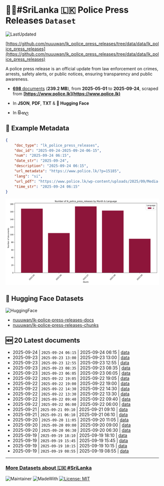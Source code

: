 # 👮‍♂️#SriLanka 🇱🇰 Police Press Releases `Dataset`

![LastUpdated](https://img.shields.io/badge/last_updated-2025--09--25_08:24:47-green)

[https://github.com/nuuuwan/lk_police_press_releases/tree/data/data/lk_police_press_releases](https://github.com/nuuuwan/lk_police_press_releases/tree/data/data/lk_police_press_releases)

A police press release is an official update from law enforcement on crimes, arrests, safety alerts, or public notices, ensuring transparency and public awareness.

- [**698** documents](https://github.com/nuuuwan/lk_police_press_releases/tree/data/data/lk_police_press_releases) (**239.2 MB**), from **2025-05-01** to **2025-09-24**, scraped from **[https://www.police.lk](https://www.police.lk)**

- In **JSON**, **PDF**, **TXT** & **🤗 Hugging Face**

- In **සිංහල**

## 📝 Example Metadata

```json
{
    "doc_type": "lk_police_press_releases",
    "doc_id": "2025-09-24-2025-09-24-06-15",
    "num": "2025-09-24 06:15",
    "date_str": "2025-09-24",
    "description": "2025-09-24 06:15",
    "url_metadata": "https://www.police.lk/?p=15185",
    "lang": "si",
    "url_pdf": "https://www.police.lk/wp-content/uploads/2025/09/Media-on-2025.09.24-at-0615-_compressed.pdf",
    "time_str": "2025-09-24 06:15"
}
```

![Chart](https://raw.githubusercontent.com/nuuuwan/lk_police_press_releases/refs/heads/data/data/lk_police_press_releases/docs_by_month_and_lang.png)

## 🤗 Hugging Face Datasets

![HuggingFace](https://img.shields.io/badge/-HuggingFace-FDEE21?style=for-the-badge&logo=HuggingFace)

- [nuuuwan/lk-police-press-releases-docs](https://huggingface.co/datasets/nuuuwan/lk-police-press-releases-docs)
- [nuuuwan/lk-police-press-releases-chunks](https://huggingface.co/datasets/nuuuwan/lk-police-press-releases-chunks)

## 🆕 20 Latest documents

- 2025-09-24 | `2025-09-24 06:15` | 2025-09-24 06:15 | [data](https://github.com/nuuuwan/lk_police_press_releases/tree/data/data/lk_police_press_releases/2020s/2025/2025-09-24-2025-09-24-06-15)
- 2025-09-23 | `2025-09-23 13:00` | 2025-09-23 13:00 | [data](https://github.com/nuuuwan/lk_police_press_releases/tree/data/data/lk_police_press_releases/2020s/2025/2025-09-23-2025-09-23-13-00)
- 2025-09-23 | `2025-09-23 12:55` | 2025-09-23 12:55 | [data](https://github.com/nuuuwan/lk_police_press_releases/tree/data/data/lk_police_press_releases/2020s/2025/2025-09-23-2025-09-23-12-55)
- 2025-09-23 | `2025-09-23 08:35` | 2025-09-23 08:35 | [data](https://github.com/nuuuwan/lk_police_press_releases/tree/data/data/lk_police_press_releases/2020s/2025/2025-09-23-2025-09-23-08-35)
- 2025-09-23 | `2025-09-23 06:05` | 2025-09-23 06:05 | [data](https://github.com/nuuuwan/lk_police_press_releases/tree/data/data/lk_police_press_releases/2020s/2025/2025-09-23-2025-09-23-06-05)
- 2025-09-22 | `2025-09-22 19:05` | 2025-09-22 19:05 | [data](https://github.com/nuuuwan/lk_police_press_releases/tree/data/data/lk_police_press_releases/2020s/2025/2025-09-22-2025-09-22-19-05)
- 2025-09-22 | `2025-09-22 19:00` | 2025-09-22 19:00 | [data](https://github.com/nuuuwan/lk_police_press_releases/tree/data/data/lk_police_press_releases/2020s/2025/2025-09-22-2025-09-22-19-00)
- 2025-09-22 | `2025-09-22 14:30` | 2025-09-22 14:30 | [data](https://github.com/nuuuwan/lk_police_press_releases/tree/data/data/lk_police_press_releases/2020s/2025/2025-09-22-2025-09-22-14-30)
- 2025-09-22 | `2025-09-22 13:30` | 2025-09-22 13:30 | [data](https://github.com/nuuuwan/lk_police_press_releases/tree/data/data/lk_police_press_releases/2020s/2025/2025-09-22-2025-09-22-13-30)
- 2025-09-22 | `2025-09-22 09:40` | 2025-09-22 09:40 | [data](https://github.com/nuuuwan/lk_police_press_releases/tree/data/data/lk_police_press_releases/2020s/2025/2025-09-22-2025-09-22-09-40)
- 2025-09-22 | `2025-09-22 06:00` | 2025-09-22 06:00 | [data](https://github.com/nuuuwan/lk_police_press_releases/tree/data/data/lk_police_press_releases/2020s/2025/2025-09-22-2025-09-22-06-00)
- 2025-09-21 | `2025-09-21 09:10` | 2025-09-21 09:10 | [data](https://github.com/nuuuwan/lk_police_press_releases/tree/data/data/lk_police_press_releases/2020s/2025/2025-09-21-2025-09-21-09-10)
- 2025-09-21 | `2025-09-21 06:10` | 2025-09-21 06:10 | [data](https://github.com/nuuuwan/lk_police_press_releases/tree/data/data/lk_police_press_releases/2020s/2025/2025-09-21-2025-09-21-06-10)
- 2025-09-20 | `2025-09-20 11:05` | 2025-09-20 11:05 | [data](https://github.com/nuuuwan/lk_police_press_releases/tree/data/data/lk_police_press_releases/2020s/2025/2025-09-20-2025-09-20-11-05)
- 2025-09-20 | `2025-09-20 09:00` | 2025-09-20 09:00 | [data](https://github.com/nuuuwan/lk_police_press_releases/tree/data/data/lk_police_press_releases/2020s/2025/2025-09-20-2025-09-20-09-00)
- 2025-09-20 | `2025-09-20 06:30` | 2025-09-20 06:30 | [data](https://github.com/nuuuwan/lk_police_press_releases/tree/data/data/lk_police_press_releases/2020s/2025/2025-09-20-2025-09-20-06-30)
- 2025-09-19 | `2025-09-19 18:10` | 2025-09-19 18:10 | [data](https://github.com/nuuuwan/lk_police_press_releases/tree/data/data/lk_police_press_releases/2020s/2025/2025-09-19-2025-09-19-18-10)
- 2025-09-19 | `2025-09-19 15:45` | 2025-09-19 15:45 | [data](https://github.com/nuuuwan/lk_police_press_releases/tree/data/data/lk_police_press_releases/2020s/2025/2025-09-19-2025-09-19-15-45)
- 2025-09-19 | `2025-09-19 10:15` | 2025-09-19 10:15 | [data](https://github.com/nuuuwan/lk_police_press_releases/tree/data/data/lk_police_press_releases/2020s/2025/2025-09-19-2025-09-19-10-15)
- 2025-09-19 | `2025-09-19 08:55` | 2025-09-19 08:55 | [data](https://github.com/nuuuwan/lk_police_press_releases/tree/data/data/lk_police_press_releases/2020s/2025/2025-09-19-2025-09-19-08-55)

---

### [More Datasets about 🇱🇰 #SriLanka](https://github.com/nuuuwan/lk_datasets)

![Maintainer](https://img.shields.io/badge/maintainer-nuuuwan-red)
![MadeWith](https://img.shields.io/badge/made_with-python-blue)
[![License: MIT](https://img.shields.io/badge/License-MIT-yellow.svg)](https://opensource.org/licenses/MIT)
